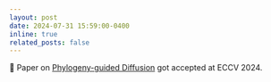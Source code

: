 ```yaml
---
layout: post
date: 2024-07-31 15:59:00-0400
inline: true
related_posts: false
---
```


:page_facing_up: Paper on [Phylogeny-guided Diffusion](https://arxiv.org/abs/2408.00160) got accepted at ECCV 2024.
